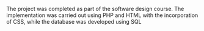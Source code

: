 The project was completed as part of the software design course. 
The implementation was carried out using PHP and HTML with the incorporation of CSS, while the database was developed using SQL
